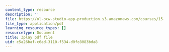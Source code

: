 ```yaml
---
content_type: resource
description: ''
file: https://ol-ocw-studio-app-production.s3.amazonaws.com/courses/15-031j-energy-decisions-markets-and-policies-spring-2012/c5a26bafc6ad3110f534d0fc8083bda8_dZtcXCwIFw.pdf
file_type: application/pdf
learning_resource_types: []
resourcetype: Document
title: 3play pdf file
uid: c5a26baf-c6ad-3110-f534-d0fc8083bda8
---
```

